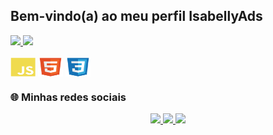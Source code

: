 ## Bem-vindo(a) ao meu perfil IsabellyAds

<div>
   <a href="https://github.com/IsabellyAds">
      <img height="180em" src="https://github-readme-stats.vercel.app/api?username=IsabellyAds&show_icons=true&theme=radical&include_all_commits=true&count_private=true"/>
   </a>
   <a href="https://github.com/IsabellyAds">
      <img height="180em" src="https://github-readme-stats.vercel.app/api/top-langs/?username=IsabellyAds&layout=compact&langs_count=6&theme=radical&cache_seconds=10"/>
   </a>
</div>
    
<div style="display: inline-block"><br>
  <img align="center" alt="Js" height="30" width="40" src="https://raw.githubusercontent.com/devicons/devicon/master/icons/javascript/javascript-plain.svg">
  <img align="center" alt="HTML" height="30" width="40" src="https://raw.githubusercontent.com/devicons/devicon/master/icons/html5/html5-original.svg">
  <img align="center" alt="CSS" height="30" width="40" src="https://raw.githubusercontent.com/devicons/devicon/master/icons/css3/css3-original.svg">
</div>
 
<br>

### 🌐 Minhas redes sociais

<div align="center"> 
  <a href="https://instagram.com/083.isabelly" target="_blank">
    <img height="40" src="https://img.shields.io/badge/-Instagram-%23E4405F?style=for-the-badge&logo=instagram&logoColor=white">
  </a>
  <a href="mailto:j.isabellyads@gmail.com" target="_blank">
    <img height="40" src="https://img.shields.io/badge/-Gmail-%23333?style=for-the-badge&logo=gmail&logoColor=white">
  </a>
  <a href="https://www.linkedin.com/in/isabelly-santana-b23130330" target="_blank">
    <img height="40" src="https://img.shields.io/badge/-LinkedIn-%230077B5?style=for-the-badge&logo=linkedin&logoColor=white">
  </a>
</div>

